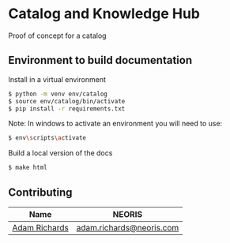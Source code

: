 # Catalog and Knowledge Hub

<!-- Describe your project in brief -->

Proof of concept for a catalog


## Environment to build documentation

Install in a virtual environment

   ```bash
   $ python -m venv env/catalog
   $ source env/catalog/bin/activate
   $ pip install -r requirements.txt
   ```

Note: In windows to activate an environment you will need to use:

   ```bash
   $ env\scripts\activate
   ```

Build a local version of the docs

   ```bash
   $ make html
   ```


## Contributing


| Name                                             | NEORIS                                 | 
|--------------------------------------------------|----------------------------------------|
| [Adam Richards](https://github.com/ajrichards)   | adam.richards@neoris.com               |

